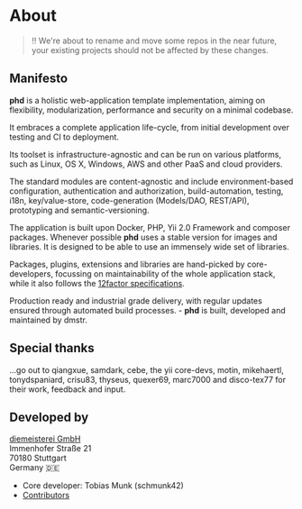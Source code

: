 About
=====

> :bangbang: We're about to rename and move some repos in the near future, your existing projects should not be affected by these changes.

## Manifesto

**phd** is a holistic web-application template implementation, aiming on flexibility, modularization, performance and security on a minimal codebase.

It embraces a complete application life-cycle, from initial development over testing and CI to deployment.

Its toolset is infrastructure-agnostic and can be run on various platforms, such as Linux, OS X, Windows, AWS and other PaaS and cloud providers.

The standard modules are content-agnostic and include environment-based configuration, authentication and authorization, build-automation, testing, i18n, key/value-store, code-generation (Models/DAO, REST/API), prototyping and semantic-versioning.

The application is built upon Docker, PHP, Yii 2.0 Framework and composer packages. Whenever possible **phd** uses a stable version for images and libraries. It is designed to be able to use an immensely wide set of libraries.

Packages, plugins, extensions and libraries are hand-picked by core-developers, focussing on maintainability of the whole application stack, while it also follows the [12factor specifications](http://12factor.net).


Production ready and industrial grade delivery, with regular updates ensured through automated build processes. - **phd** is built, developed and maintained by dmstr. 


Special thanks
--------------

...go out to qiangxue, samdark, cebe, the yii core-devs, motin, mikehaertl, tonydspaniard, crisu83, thyseus, quexer69, marc7000 and disco-tex77 for their work, feedback and input.


Developed by
------------

[diemeisterei GmbH](http://diemeisterei.de)  
Immenhofer Straße 21  
70180 Stuttgart  
Germany :de:

- Core developer: Tobias Munk (schmunk42)
- [Contributors](https://github.com/phundament/app/graphs/contributors)





